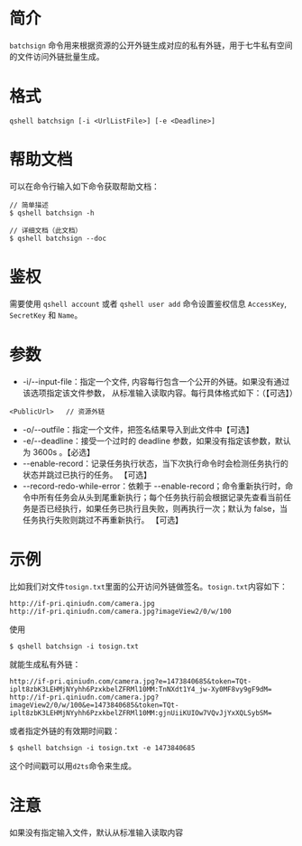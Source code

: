 # 简介
`batchsign` 命令用来根据资源的公开外链生成对应的私有外链，用于七牛私有空间的文件访问外链批量生成。

# 格式
```
qshell batchsign [-i <UrlListFile>] [-e <Deadline>]
```

# 帮助文档
可以在命令行输入如下命令获取帮助文档：
```
// 简单描述
$ qshell batchsign -h 

// 详细文档（此文档）
$ qshell batchsign --doc
```

# 鉴权
需要使用 `qshell account` 或者 `qshell user add` 命令设置鉴权信息 `AccessKey`, `SecretKey` 和 `Name`。

# 参数
- -i/--input-file：指定一个文件, 内容每行包含一个公开的外链。如果没有通过该选项指定该文件参数， 从标准输入读取内容。每行具体格式如下：（【可选】）
```
<PublicUrl>   // 资源外链
```
- -o/--outfile：指定一个文件，把签名结果导入到此文件中【可选】
- -e/--deadline：接受一个过时的 deadline 参数，如果没有指定该参数，默认为 3600s 。【必选】 
- --enable-record：记录任务执行状态，当下次执行命令时会检测任务执行的状态并跳过已执行的任务。 【可选】
- --record-redo-while-error：依赖于 --enable-record；命令重新执行时，命令中所有任务会从头到尾重新执行；每个任务执行前会根据记录先查看当前任务是否已经执行，如果任务已执行且失败，则再执行一次；默认为 false，当任务执行失败则跳过不再重新执行。 【可选】

# 示例
比如我们对文件`tosign.txt`里面的公开访问外链做签名。`tosign.txt`内容如下：
```
http://if-pri.qiniudn.com/camera.jpg
http://if-pri.qiniudn.com/camera.jpg?imageView2/0/w/100
```
使用
```
$ qshell batchsign -i tosign.txt
```
就能生成私有外链：
```
http://if-pri.qiniudn.com/camera.jpg?e=1473840685&token=TQt-iplt8zbK3LEHMjNYyhh6PzxkbelZFRMl10MM:TnNXdt1Y4_jw-Xy0MF8vy9gF9dM=
http://if-pri.qiniudn.com/camera.jpg?imageView2/0/w/100&e=1473840685&token=TQt-iplt8zbK3LEHMjNYyhh6PzxkbelZFRMl10MM:gjnUiiKUIOw7VQvJjYxXQLSybSM=
```
或者指定外链的有效期时间戳：
```
$ qshell batchsign -i tosign.txt -e 1473840685
```
这个时间戳可以用`d2ts`命令来生成。

# 注意
如果没有指定输入文件，默认从标准输入读取内容
